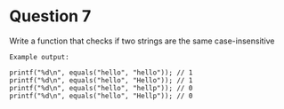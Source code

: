 # Question 7

Write a function that checks if two strings are the same case-insensitive

    Example output: 

    printf("%d\n", equals("hello", "hello")); // 1
    printf("%d\n", equals("hello", "Hello")); // 1
    printf("%d\n", equals("hello", "hellp")); // 0
    printf("%d\n", equals("hello", "Hellp")); // 0
